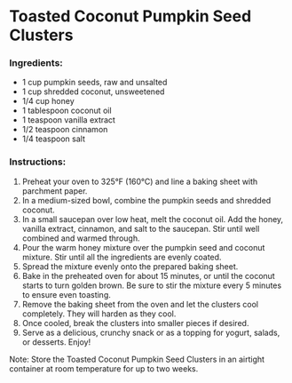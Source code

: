 # Toasted Coconut Pumpkin Seed Clusters

### Ingredients:
- 1 cup pumpkin seeds, raw and unsalted
- 1 cup shredded coconut, unsweetened
- 1/4 cup honey
- 1 tablespoon coconut oil
- 1 teaspoon vanilla extract
- 1/2 teaspoon cinnamon
- 1/4 teaspoon salt

### Instructions:
1. Preheat your oven to 325°F (160°C) and line a baking sheet with parchment paper.
2. In a medium-sized bowl, combine the pumpkin seeds and shredded coconut.
3. In a small saucepan over low heat, melt the coconut oil. Add the honey, vanilla extract, cinnamon, and salt to the saucepan. Stir until well combined and warmed through.
4. Pour the warm honey mixture over the pumpkin seed and coconut mixture. Stir until all the ingredients are evenly coated.
5. Spread the mixture evenly onto the prepared baking sheet.
6. Bake in the preheated oven for about 15 minutes, or until the coconut starts to turn golden brown. Be sure to stir the mixture every 5 minutes to ensure even toasting.
7. Remove the baking sheet from the oven and let the clusters cool completely. They will harden as they cool.
8. Once cooled, break the clusters into smaller pieces if desired.
9. Serve as a delicious, crunchy snack or as a topping for yogurt, salads, or desserts. Enjoy!

Note: Store the Toasted Coconut Pumpkin Seed Clusters in an airtight container at room temperature for up to two weeks.